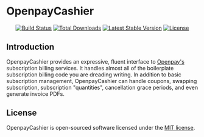 # OpenpayCashier

<p align="center">
<a href="https://github.com/IvanSotelo/OpenpayCashier/actions"><img src="https://github.com/IvanSotelo/OpenpayCashier/workflows/tests/badge.svg" alt="Build Status"></a>
<a href="https://packagist.org/packages/IvanSotelo/OpenpayCashier"><img src="https://poser.pugx.org/IvanSotelo/OpenpayCashier/d/total.svg" alt="Total Downloads"></a>
<a href="https://packagist.org/packages/IvanSotelo/OpenpayCashier"><img src="https://poser.pugx.org/IvanSotelo/OpenpayCashier/v/stable.svg" alt="Latest Stable Version"></a>
<a href="https://packagist.org/packages/IvanSotelo/OpenpayCashier"><img src="https://poser.pugx.org/IvanSotelo/OpenpayCashier/license.svg" alt="License"></a>
</p>

## Introduction

OpenpayCashier provides an expressive, fluent interface to [Openpay's](https://stripe.com) subscription billing services. It handles almost all of the boilerplate subscription billing code you are dreading writing. In addition to basic subscription management, OpenpayCashier can handle coupons, swapping subscription, subscription "quantities", cancellation grace periods, and even generate invoice PDFs.

## License

OpenpayCashier is open-sourced software licensed under the [MIT license](LICENSE.md).
